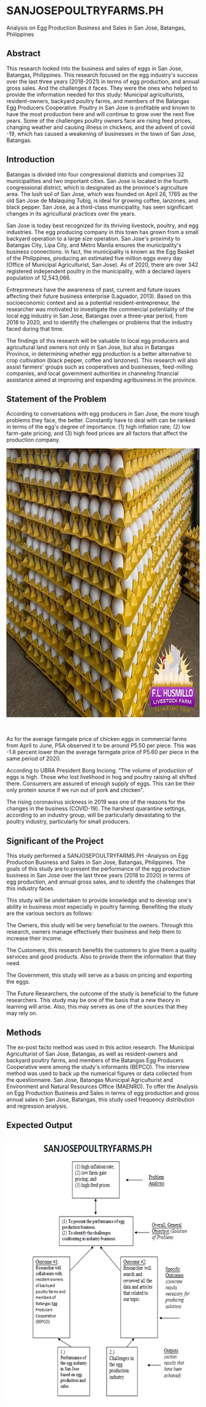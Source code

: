 # SANJOSEPOULTRYFARMS.PH
Analysis on Egg Production Business and Sales in San Jose, Batangas, Philippines
## Abstract
This research looked into the business and sales of eggs in San Jose, Batangas, Philippines. This research focused on the egg industry's success over the last three years (2018-2021) in terms of egg production, and annual gross sales. And the challenges it faces. They were the ones who helped to provide the information needed for this study: Municipal agriculturists, resident-owners, backyard poultry farms, and members of the Batangas Egg Producers Cooperative. Poultry in San Jose is profitable and known to have the most production here and will continue to grow over the next five years. Some of the challenges poultry owners face are rising feed prices, changing weather and causing illness in chickens, and the advent of covid -19, which has caused a weakening of businesses in the town of San Jose, Batangas.
## Introduction
Batangas is divided into four congressional districts and comprises 32 municipalities and two important cities. San Jose is located in the fourth congressional district, which is designated as the province's agriculture area. The lush soil of San Jose, which was founded on April 26, 1765 as the old San Jose de Malaquing Tubig, is ideal for growing coffee, lanzones, and black pepper. San Jose, as a third-class municipality, has seen significant changes in its agricultural practices over the years.

San Jose is today best recognized for its thriving livestock, poultry, and egg industries. The egg producing company in this town has grown from a small backyard operation to a large size operation. San Jose's proximity to Batangas City, Lipa City, and Metro Manila ensures the municipality's business connections. In fact, the municipality is known as the Egg Basket of the Philippines, producing an estimated five million eggs every day (Office of Municipal Agriculturist, San Jose). As of 2020, there are over 342 registered independent poultry in the municipality, with a declared layers population of 12,543,066.

Entrepreneurs have the awareness of past, current and future issues affecting their future business enterprise (Laguador, 2013). Based on this socioeconomic context and as a potential resident-entrepreneur, the researcher was motivated to investigate the commercial potentiality of the local egg industry in San Jose, Batangas over a three-year period, from 2018 to 2020, and to identify the challenges or problems that the industry faced during that time.

The findings of this research will be valuable to local egg producers and agricultural land owners not only in San Jose, but also in Batangas Province, in determining whether egg production is a better alternative to crop cultivation (black pepper, coffee and lanzones). This research will also assist farmers' groups such as cooperatives and businesses, feed-milling companies, and local government authorities in channeling financial assistance aimed at improving and expanding agribusiness in the province.

## Statement of the Problem
According to conversations with egg producers in San Jose, the more tough problems they face, the better.
Constantly have to deal with can be ranked in terms of the egg's degree of importance.
(1) high inflation rate; (2) low farm-gate pricing; and (3) high feed prices are all factors that affect the production company.
<p align="center">
  <img width="900" height="700" src="egg.jpeg">
</p>
<br/>

As for the average farmgate price of chicken eggs in commercial farms from April to June, PSA observed it to be around P5.50 per piece. This was -1.8 percent lower than the average farmgate price of P5.60 per piece in the same period of 2020.

According to UBRA President Bong Inciong. “The volume of production of eggs is high. Those who lost livelihood in hog and poultry raising all shifted there. Consumers are assured of enough supply of eggs. This can be their only protein source if we run out of pork and chicken". 

The rising coronavirus sickness in 2019 was one of the reasons for the changes in the business (COVID-19). The harshest quarantine settings, according to an industry group, will be particularly devastating to the poultry industry, particularly for small producers.

## Significant of the Project
This study performed a SANJOSEPOULTRYFARMS.PH -Analysis on Egg Production Business and Sales in San Jose, Batangas, Philippines.  The goals of this study are to present the performance of the egg production business in San Jose over the last three years (2018 to 2020) in terms of egg production, and annual gross sales, and to identify the challenges that this industry faces.

This study will be undertaken to provide knowledge and to develop one's ability in business most especially in poultry farming. Benefiting the study are the various sectors as follows:

The Owners, this study will be very beneficial to the owners. Through this research, owners manage effectively their business and help them to increase their income.

The Customers, this research benefits the customers to give them a quality services and good products. Also to provide them the information that they need.

The Government, this study will serve as a basis on pricing and exporting the eggs.

The Future Researchers, the outcome of the study is beneficial to the future researchers. This study may be one of the basis that a new theory in learning will arise. Also, this may serves as one of the sources that they may rely on.

## Methods
The ex-post facto method was used in this action research. The Municipal Agriculturist of San Jose, Batangas, as well as resident-owners and backyard poultry farms, and members of the Batangas Egg Producers Cooperative were among the study's informants (BEPCO). The interview method was used to back up the numerical figures or data collected from the questionnaire.
San Jose, Batangas Municipal Agriculturist and Environment and Natural Resources Office (MAENRO). To offer the Analysis on Egg Production Business and Sales in terms of egg production and gross annual sales in San Jose, Batangas, this study used frequency distribution and regression analysis.

## Expected Output
<p align="center">
  <img width="608" height="690" src="output.png">
</p>










